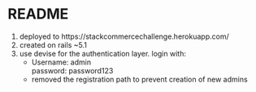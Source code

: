 # README
<ol>
<li>
deployed to https://stackcommercechallenge.herokuapp.com/
</li>
<li>
created on rails ~5.1
</li>
<li>
use devise for the authentication layer. login with:
  <ul>
  <li>
     Username: admin
     <br>
     password: password123
  </li>
  <li>
     removed the registration path to prevent creation of new admins
  </li>
  <ul>
</li>
<ol>
